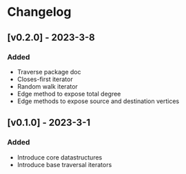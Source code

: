 # Changelog

## [v0.2.0] - 2023-3-8

### Added
* Traverse package doc
* Closes-first iterator 
* Random walk iterator
* Edge method to expose total degree
* Edge methods to expose source and destination vertices

## [v0.1.0] - 2023-3-1

### Added
* Introduce core datastructures
* Introduce base traversal iterators